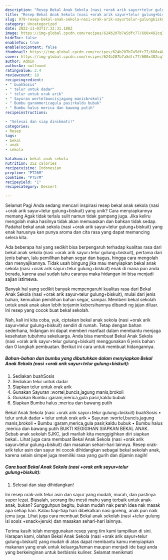 ```yaml
---
description: "Resep Bekal Anak Sekola (nasi +orak arik sayur+telur gulung+biskuit) yang Enak, Mantap"
title: "Resep Bekal Anak Sekola (nasi +orak arik sayur+telur gulung+biskuit) yang Enak, Mantap"
slug: 979-resep-bekal-anak-sekola-nasi-orak-arik-sayurtelur-gulungbiskuit-yang-enak-mantap
category: Uncategorized
date: 2022-11-03T17:32:31.188Z
image: https://img-global.cpcdn.com/recipes/624b207b7a5dfc77/680x482cq70/bekal-anak-sekola-nasi-orak-arik-sayurtelur-gulungbiskuit-foto-resep-utama.jpg
hideToc: false
enableToc: true
enableTocContent: false
thumbnail: https://img-global.cpcdn.com/recipes/624b207b7a5dfc77/680x482cq70/bekal-anak-sekola-nasi-orak-arik-sayurtelur-gulungbiskuit-foto-resep-utama.jpg
cover: https://img-global.cpcdn.com/recipes/624b207b7a5dfc77/680x482cq70/bekal-anak-sekola-nasi-orak-arik-sayurtelur-gulungbiskuit-foto-resep-utama.jpg
author: Admin
authorAv: notfound
ratingvalue: 3.4
reviewcount: 18
recipeingredient:
- " buahSosis"
- " telur untuk dadar"
- " telur untuk orak arik"
- " Sayuran wortelbuncisjagung manisbrokoli"
- " Bumbu garammericagula pasirkaldu bubuk"
- " Bumbu halus merica dan bawang putih"
recipeinstructions:

- "Selesai dan siap dinikmati!"
categories:
- Resep
tags:
- bekal
- anak
- sekola

katakunci: bekal anak sekola 
nutrition: 252 calories
recipecuisine: Indonesian
preptime: "PT26M"
cooktime: "PT57M"
recipeyield: "1"
recipecategory: Dessert

---
```



Selamat Pagi Anda sedang mencari inspirasi resep bekal anak sekola (nasi +orak arik sayur+telur gulung+biskuit) yang unik? Cara menyiapkannya memang Agak tidak terlalu sulit namun tidak gampang juga. Jika keliru mengolah maka hasilnya tidak akan memuaskan dan bahkan tidak sedap. Padahal bekal anak sekola (nasi +orak arik sayur+telur gulung+biskuit) yang enak harusnya kan punya aroma dan cita rasa yang dapat memancing selera kita.


Ada beberapa hal yang sedikit bisa berpengaruh terhadap kualitas rasa dari bekal anak sekola (nasi +orak arik sayur+telur gulung+biskuit), pertama dari jenis bahan, lalu pemilihan bahan segar dan bagus, hingga cara mengolah dan menyajikannya. Tidak usah bingung jika mau menyiapkan bekal anak sekola (nasi +orak arik sayur+telur gulung+biskuit) enak di mana pun anda berada, karena asal sudah tahu caranya maka hidangan ini bisa menjadi sajian istimewa.

Banyak hal yang sedikit banyak mempengaruhi kualitas rasa dari Bekal Anak Sekola (nasi +orak arik sayur+telur gulung+biskuit), mulai dari jenis bahan, kemudian pemilihan bahan segar, sampai. Memberi bekal sekolah untuk anak anak akan lebih terjamin kebersihannya dibandi ng jajan diluar. Ini resep yang cocok buat bekal sekolah.


Nah, kali ini kita coba, yuk, ciptakan bekal anak sekola (nasi +orak arik sayur+telur gulung+biskuit) sendiri di rumah. Tetap dengan bahan sederhana, hidangan ini dapat memberi manfaat dalam membantu menjaga kesehatan tubuhmu sekeluarga. Anda bisa membuat Bekal Anak Sekola (nasi +orak arik sayur+telur gulung+biskuit) menggunakan 6 jenis bahan dan 0 langkah pembuatan. Berikut ini cara untuk membuat hidangannya.

<!--inarticleads1-->

##### Bahan-bahan dan bumbu yang dibutuhkan dalam menyiapkan Bekal Anak Sekola (nasi +orak arik sayur+telur gulung+biskuit):

1. Sediakan  buahSosis
1. Sediakan  telur untuk dadar
1. Siapkan  telur untuk orak arik
1. Gunakan  Sayuran :wortel,buncis,jagung manis,brokoli
1. Gunakan  Bumbu :garam,merica,gula pasir,kaldu bubuk
1. Siapkan  Bumbu halus ;merica dan bawang putih


Bekal Anak Sekola (nasi +orak arik sayur+telur gulung+biskuit) buahSosis • telur untuk dadar • telur untuk orak arik • Sayuran :wortel,buncis,jagung manis,brokoli • Bumbu :garam,merica,gula pasir,kaldu bubuk • Bumbu halus ;merica dan bawang putih BUKTI KEGIGIHAN SIAPKAN BEKAL ANAK. Sebab anak sekolah SJKC, jadi marilah kita menggigihkan diri siapkan bekal.. Lihat juga cara membuat Bekal Anak Sekola (nasi +orak arik sayur+telur gulung+biskuit) dan masakan sehari-hari lainnya. Resep orak-arik telur asin dan sayur ini cocok dihidangkan sebagai bekal sekolah anak, karena selain simpel juga memiliki rasa yang gurih dan dijamin nagih! 

<!--inarticleads2-->

##### Cara buat Bekal Anak Sekola (nasi +orak arik sayur+telur gulung+biskuit):


1. Selesai dan siap dihidangkan!

Ini resep orak-arik telur asin dan sayur yang mudah, murah, dan pastinya super lezat. Biasalah, seorang ibu mesti mahu yang terbaik untuk anak-anak, bukan? Sungguhpun begitu, bukan mudah nak perah idea nak masak apa setiap hari. Kalau tiap-tiap hari dibekalkan nasi goreng, anak pun naik jemu juga. Lihat juga cara membuat Bekal anak sekolah (nasi +telur gulung isi sosis +snack+jeruk) dan masakan sehari-hari lainnya. 

Terima kasih telah menggunakan resep yang tim kami tampilkan di sini. Harapan kami, olahan Bekal Anak Sekola (nasi +orak arik sayur+telur gulung+biskuit) yang mudah di atas dapat membantu kamu menyiapkan makanan yang enak untuk keluarga/teman maupun menjadi ide bagi anda yang berkeinginan untuk berbisnis kuliner. Selamat menikmati
